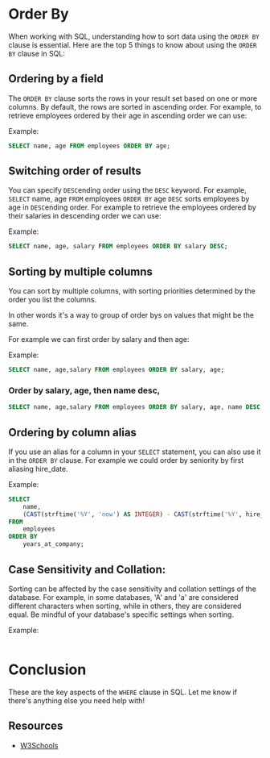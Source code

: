 # Order By

When working with SQL, understanding how to sort data using the `ORDER BY` clause is essential. Here are the top 5 things to know about using the `ORDER BY` clause in SQL:

## Ordering by a field

The `ORDER BY` clause sorts the rows in your result set based on one or more columns. By default, the rows are sorted in ascending order. For example, to retrieve employees ordered by their age in ascending order we can use:

Example:

```sql
SELECT name, age FROM employees ORDER BY age;
```

## Switching order of results

You can specify `DESC`ending order using the `DESC` keyword. For example, `SELECT` name, age `FROM` employees `ORDER BY` age `DESC` sorts employees by age in `DESC`ending order. For example to retrieve the employees ordered by their salaries in descending order we can use:

Example:

```sql
SELECT name, age, salary FROM employees ORDER BY salary DESC;
```

## Sorting by multiple columns

You can sort by multiple columns, with sorting priorities determined by the order you list the columns.

In other words it's a way to group of order bys on values that might be the same.

For example we can first order by salary and then age:

Example:

```sql
SELECT name, age,salary FROM employees ORDER BY salary, age;
```

### Order by salary, age, then name desc,

```sql
SELECT name, age,salary FROM employees ORDER BY salary, age, name DESC;
```

## Ordering by column alias

If you use an alias for a column in your `SELECT` statement, you can also use it in the `ORDER BY` clause. For example we could order by seniority by first aliasing hire_date.

Example:

```sql
SELECT
    name,
    (CAST(strftime('%Y', 'now') AS INTEGER) - CAST(strftime('%Y', hire_date) AS INTEGER)) AS years_at_company
FROM
    employees
ORDER BY
    years_at_company;
```

## Case Sensitivity and Collation:

Sorting can be affected by the case sensitivity and collation settings of the database. For example, in some databases, 'A' and 'a' are considered different characters when sorting, while in others, they are considered equal. Be mindful of your database's specific settings when sorting.

Example:

```sql

```

# Conclusion

These are the key aspects of the `WHERE` clause in SQL. Let me know if there's anything else you need help with!

## Resources

- [W3Schools](https://www.w3schools.com/sql/sql_orderby.asp)
